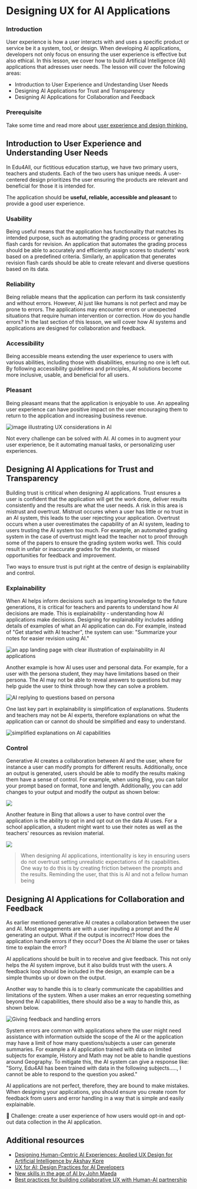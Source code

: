# Designing UX for AI Applications

<!-- 6to embeded here](video-url) -->

<!-- ## [Pre-lecture quiz](quiz-url) -->


### Introduction
User experience is how a user interacts with and uses a specific product or service be it a system, tool, or design. When developing AI applications, developers not only focus on ensuring the user experience is effective but also ethical. In this lesson, we cover how to build Artificial Intelligence (AI) applications that adresses user needs. The lesson will cover the following areas:

* Introduction to User Experience and Undestanding User Needs
* Designing AI Applications for Trust and Transparency
* Designing AI Applications for Collaboration and Feedback


### Prerequisite

Take some time and read more about [user experience and design thinking.](https://learn.microsoft.com/en-us/training/modules/ux-design/)

## Introduction to User Experience and Understanding User Needs
In Edu4All, our fictitious education startup, we have two primary users, teachers and students. Each of the two users has unique needs. A user-centered design prioritizes the user ensuring the products are relevant and beneficial for those it is intended for. 

The application should be **useful, reliable, accessible and pleasant** to provide a good user experience. 

### Usability
Being useful means that the application has functionality that matches its intended purpose, such as automating the grading process or generating flash cards for revision. An application that automates the grading process should be able to accurately and efficiently assign scores to students' work based on a predefined criteria. Similarly, an application that generates revision flash cards should be able to create relevant and diverse questions based on its data.

### Reliability
Being reliable means that the application can perform its task consistently and without errors. However, AI just like humans is not perfect and may be prone to errors. The applications may encounter errors or unexpected situations that require human intervention or correction. How do you handle errors? In the last section of this lesson, we will cover how AI systems and applications are designed for collaboration and feedback. 

### Accessibility
Being accessible means extending the user experience to users with various abilities, including those with disabilities, ensuring no one is left out. By following accessibility guidelines and principles, AI solutions become more inclusive, usable, and beneficial for all users.

### Pleasant 
Being pleasant means that the application is enjoyable to use. An appealing user experience can have positive impact on the user encouraging them to return to the application and increasing business revenue.

![image illustrating UX considerations in AI](images/uxinai.png)

Not every challenge can be solved with AI. AI comes in to augment your user experience, be it automating manual tasks, or personalizing user experiences.

## Designing AI Applications for Trust and Transparency
Building trust is crtitical when designing AI applications. Trust ensures a user is confident that the application will get the work done, deliver results consistently and the results are what the user needs. A risk in this area is mistrust and overtrust. Mistrust occures when a user has little or no trust in an AI system, this leads to the user rejecting your application. Overtrust occurs when a user overestimates the capability of an AI system, leading to users trusting the AI system too much. For example, an automated grading system in the case of overtrust might lead the teacher not to proof through some of the papers to ensure the grading system works well. This could result in unfair or inaccurate grades for the students, or missed opportunities for feedback and improvement. 

 Two ways to ensure trust is put right at the centre of design is explainability and control.

### Explainability
When AI helps inform decisions such as imparting knowledge to the future generations, it is critical for teachers and parents to understand how AI decisions are made. This is explainability - understanding how AI applications make decisions. Designing for explainability includes adding details of examples of what an AI application can do. For example, instead of "Get started with AI teacher", the system can use: "Summarize your notes for easier revision using AI." 

![an app landing page with clear illustration of explainability in AI applications](images/explanability-in-ai.png) 

Another example is how AI uses user and personal data. For example, for a user with the persona student, they may have limitations based on their persona. The AI may not be able to reveal answers to questions but may help guide the user to think through how they can solve a problem. 

![AI replying to questions based on persona](images/solving-questions.png)

One last key part in explainability is simplification of explanations. Students and teachers may not be AI experts, therefore explanations on what the application can or cannot do should be simplified and easy to understand. 

![simplified explanations on AI capabilities](images/simplified-explanations.png)

### Control
Generative AI creates a collaboration between AI and the user, where for instance a user can modify prompts for different results. Additionally, once an output is generated, users should be able to modify the results making them have a sense of control. For example, when using Bing, you can tailor your prompt based on format, tone and length. Additionally, you can add changes to your output and modify the output as shown below:

![](images/bing1.png)

Another feature in Bing that allows a user to have control over the application is the ability to opt in and opt out on the data AI uses. For a school application, a student might want to use their notes as well as the teachers' resources as revision material.

![](images/bing2.png)

> When designing AI applications, intentionality is key in ensuring users do not overtrust setting unrealistic expectations of its capabilities. One way to do this is by creating friction between the prompts and the results. Reminding the user, that this is AI and not a fellow human being

## Designing AI Applications for Collaboration and Feedback
As earlier mentioned generative AI creates a collaboration between the user and AI. Most engagements are with a user inputing a prompt and the AI generating an output. What if the output is incorrect? How does the application handle errors if they occur? Does the AI blame the user or takes time to explain the error?

AI applications should be built in to receive and give feedback. This not only helps the AI system improve, but it also builds trust with the users. A feedback loop should be included in the design, an example can be a simple thumbs up or down on the output.

Another way to handle this is to clearly communicate the capabilities and limitations of the system. When a user makes an error requesting something beyond the AI capabilities, there should also be a way to handle this, as shown below.

![Giving feedback and handling errors](images/feedback-loops.png)

System errors are common with applications where the user might need assistance with information outside the scope of the AI or the application may have a limit of how many questions/subjects a user can generate summaries. For example a AI application trained with data on limited subjects for example, History and Math may not be able to handle questions around Geography. To mitigate this, the AI system can give a response like: "Sorry, Edu4All has been trained with data in the following subjects....., I cannot be able to respond to the question you asked."

AI applications are not perfect, therefore, they are bound to make mistakes. When designing your applications, you should ensure you create room for feedback from users and error handling in a way that is simple and easily explainable.

🚀 Challenge: create a user experience of how users would opt-in and opt-out data collection in the AI application.

<!-- ## [Post-lecture quiz](quiz-url) -->

## Additional resources

* [Designing Human-Centric AI Experiences: Applied UX Design for Artificial Intelligence by Akshay Kpre](https://www.amazon.com/Designing-Human-Centric-Experiences-Artificial-Intelligence/dp/1484280873)
* [UX for AI: Design Practices for AI Developers](https://www.linkedin.com/learning/ux-for-ai-design-practices-for-ai-developers)
* [New skills in the age of AI by John Maeda](https://youtu.be/Lkbkd_hkDLY)
* [Best practices for building collaborative UX with Human-AI partnership](https://learn.microsoft.com/en-us/community/content/best-practices-ai-ux)


